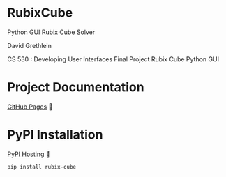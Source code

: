 RubixCube
=========

Python GUI Rubix Cube Solver

David Grethlein

CS 530 : Developing User Interfaces
Final Project Rubix Cube Python GUI 


Project Documentation
=====================

[GitHub Pages](https://dgrethlein.github.io/RubixCube/) :memo:

PyPI Installation
=================

[PyPI Hosting](https://pypi.org/project/rubix-cube/) :file_folder:

```bash
pip install rubix-cube
```